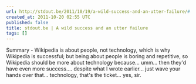 ```yaml
---
url: http://stdout.be/2011/10/19/a-wild-success-and-an-utter-failure/#
created_at: 2011-10-20 02:55 UTC
published: false
title: stdout.be | A wild success and an utter failure
tags: []
---
```


Summary - Wikipedia is about people, not technology, which is why Wikipedia is successful; but being about people is boring and repetitive, so Wikipedia should  be more about technology because... umm... then they'd have even more success.... despite what I wrote earlier... just wave your hands over that... technology, that's the ticket... yes, sir.
